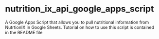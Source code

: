 # nutrition_ix_api_google_apps_script
A Google Apps Script that allows you to pull nutritional information from NutrtionIX in Google Sheets. Tutorial on how to use this script is contained in the README file
